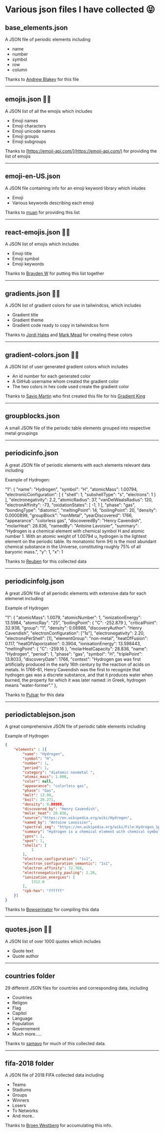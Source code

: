 # Various json files I have collected 😝

## base_elements.json

A JSON file of periodic elements including

- name
- number
- symbol
- row
- column

Thanks to [Andrew Blakey](https://github.com/ablakey) for this file

---

## emojis.json 👨‍🎤

A JSON list of all the emojis which includes

- Emoji names
- Emoji characters
- Emoji unicode names
- Emoji groups
- Emoji subgroups

Thanks to [https://emoji-api.com/](https://emoji-api.com/) for providing the list of emojis

------

## emoji-en-US.json

A JSON file containing info for an emoji keyword library which inludes

- Emoji
- Various keywords describing each emoji  

Thanks to [muan](https://muan.co) for providing this list

---

## react-emojis.json 👨‍🎤

A JSON list of emojis which includes

- Emoji title
- Emoji symbol
- Emoji keywords

Thanks to [Brayden W](https://braydentw.github.io) for putting this list together

---
## gradients.json 👨‍🎤

A JSON list of gradient colors for use in tailwindcss, which includes

- Gradient title
- Gradient theme
- Gradient code ready to copy in tailwindcss form

Thanks to [Jordi Hales](https://jordihales.co.uk) and [Mark Mead](https://mead.im) for creating these colors

---

## gradient-colors.json 👨‍🎤

A JSON list of user generated gradient colors which includes

- An id number for each generated color
- A GitHub username whom created the gradient color
- The two colors in hex code used create the gradient color

Thanks to [Savio Martin](https://github.com/saviomartin) who first created this file for his [Gradient King](https://gradient-king.netlify.app)

---

## groupblocks.json

A small JSON file of the periodic table elements grouped into respective metal groupings

---

## periodicinfo.json

A great JSON file of periodic elements with each elements relevant data including

Example of Hydrogen:

  "1": {
    "name": "Hydrogen",
    "symbol": "H",
    "atomicMass": 1.00794,
    "electronicConfiguration": [
      {
        "shell": 1,
        "subshellType": "s",
        "electrons": 1
      }
    ],
    "electronegativity": 2.2,
    "atomicRadius": 37,
    "vanDelWaalsRadius": 120,
    "electronAffinity": -73,
    "oxidationStates": [
      -1,
      1
    ],
    "phase": "gas",
    "bondingType": "diatomic",
    "meltingPoint": 14,
    "boilingPoint": 20,
    "density": 0.0000899,
    "groupBlock": "nonMetal",
    "yearDiscovered": 1766,
    "appearance": "colorless gas",
    "discoveredBy": "Henry Cavendish",
    "molarHeat": 28.836,
    "namedBy": "Antoine Lavoisier",
    "summary": "Hydrogen is a chemical element with chemical symbol H and atomic number 1. With an atomic weight of 1.00794 u, hydrogen is the lightest element on the periodic table. Its monatomic form (H) is the most abundant chemical substance in the Universe, constituting roughly 75% of all baryonic mass.",
    "y": 1,
    "x": 1
    
Thanks to [Reuben](https://reuben.science) for this collected data   

---

## periodicinfolg.json

A great JSON file of all periodic elements with extensive data for each elemenet including

Example of Hydrogen

 "1": {
      "atomicMass": 1.0079,
      "atomicNumber": 1,
      "ionizationEnergy": 13.5984,
      "atomicRay": "25",
      "boilingPoint": {
        "C": -252.879
      },
      "criticalPoint": 32.938,
      "group": "1",
      "density": 0.08988,
      "discoveryAuthor": "Henry Cavendish",
      "electronConfiguration": ["1s"],
      "electronegativity": 2.20,
      "electronsPerShell": [1],
      "elementGroup": "non-metal",
      "heatOfFusion": 0.117,
      "heatOfVaporization": 0.3904,
      "ionisationEnergy": 13.598443,
      "meltingPoint": {
        "C": -259.16
      },
      "molarHeatCapacity": 28.836,
      "name": "Hydrogen",
      "period": 1,
      "phase": "gas",
      "symbol": "H",
      "triplePoint": 13.8033,
      "discoveryDate": 1766,
      "context": "Hydrogen gas was first artificially produced in the early 16th century by the reaction of acids on metals. In 1766–81, Henry Cavendish was the first to recognize that hydrogen gas was a discrete substance, and that it produces water when burned, the property for which it was later named: in Greek, hydrogen means \"water-former\"."
    },

Thanks to [Pulsar](https://github.com/pulsardev) for this data

---

## periodictablejson.json

A great comprehensive JSON file of periodic table elements including

Example of Hydrogen

```json
{
	"elements" : [{
		"name": "Hydrogen",
		"symbol": "H",
		"number": 1,
		"period": 1,
		"category": "diatomic nonmetal ",
		"atomic_mass": 1.008,
		"color": null,
		"appearance": "colorless gas",
		"phase": "Gas",
		"melt": 13.99,
		"boil": 20.271,
		"density": 0.08988,
		"discovered_by": "Henry Cavendish",
		"molar_heat": 28.836,
		"source":"https://en.wikipedia.org/wiki/Hydrogen",
		"named_by": "Antoine Lavoisier",
		"spectral_img": "https://en.wikipedia.org/wiki/File:Hydrogen_Spectra.jpg",
		"summary": "Hydrogen is a chemical element with chemical symbol H and atomic number 1. With an atomic weight of 1.00794 u, hydrogen is the lightest element on the periodic table. Its monatomic form (H) is the most abundant chemical substance in the Universe, constituting roughly 75% of all baryonic mass.",
		"ypos": 1,
		"xpos": 1,
		"shells": [
			1
		],
		"electron_configuration": "1s1",
		"electron_configuration_semantic": "1s1", 
		"electron_affinity": 72.769,
		"electronegativity_pauling": 2.20,
		"ionization_energies": [
			1312.0
		],
		"cpk-hex": "ffffff"
	}]
}
```

Thanks to [Bowserinator](https://github.com/Bowserinator) for compiling this data

---

## quotes.json 👨‍🎤

A JSON list of over 1000 quotes which includes

- Quote text
- Quote author

---

## countries folder

29 different JSON files for countries and corresponding data, including

- Countries
- Religon
- Flag
- Capitol
- Language
- Population
- Governement
- Much more.....

Thanks to [samayo](https://github.com/samayo) for much of this collected data.

----

## fifa-2018 folder

A JSON file of 2018 FIFA collected data including

- Teams
- Stadiums
- Groups
- Winners
- Losers
- Tv Networks
- And more..

Thanks to [Broen Westberg](https://github.com/broeneatsdinner) for accumulating this info.
